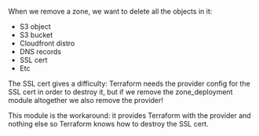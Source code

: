 When we remove a zone, we want to delete all the objects in it:
- S3 object
- S3 bucket
- Cloudfront distro
- DNS records
- SSL cert
- Etc

The SSL cert gives a difficulty: Terraform needs the provider config for the
SSL cert in order to destroy it, but if we remove the zone_deployment module
altogether we also remove the provider!

This module is the workaround: it provides Terraform with the provider and
nothing else so Terraform knows how to destroy the SSL cert.